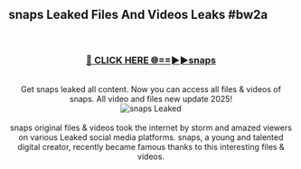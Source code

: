 ## snaps Leaked Files And Videos Leaks #bw2a
<br>
<div align="center">
<h3><a href="https://watchclip.my.id/snaps" rel="nofollow">🔴 CLICK HERE 🌐==►►snaps</a></h3>
<br>
Get snaps leaked all content. Now you can access all files & videos of snaps. All video and files new update 2025!
<br>
<a href="https://watchclip.my.id/snaps" rel="nofollow" data-target="animated-image.originalLink"><img src="https://i.ibb.co.com/WyWwxjT/player-gif2.gif" alt="snaps Leaked" style="max-width: 100%; display: inline-block;" data-target="animated-image.originalImage"></a>
<br><br>
snaps original files & videos took the internet by storm and amazed viewers on various Leaked social media platforms. snaps, a young and talented digital creator, recently became famous thanks to this interesting files & videos.
</div>
<br>
